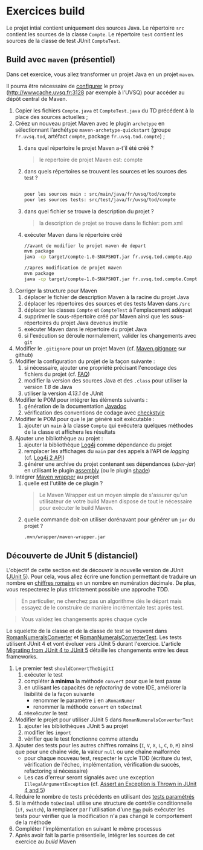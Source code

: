 # Exercices build

Le projet intial contient uniquement des sources Java.
Le répertoire `src` contient les sources de la classe `Compte`.
Le répertoire `test` contient les sources de la classe de test JUnit `CompteTest`.

## Build avec `maven` (présentiel)
Dans cet exercice, vous allez transformer un projet Java en un projet `maven`.

Il pourra être nécessaire de [configurer](http://maven.apache.org/guides/mini/guide-proxies.html) le proxy (http://wwwcache.uvsq.fr:3128 par exemple à l'UVSQ) pour accéder au dépôt central de Maven.

1. Copier les fichiers `Compte.java` et `CompteTest.java` du TD précédent à la place des sources actuelles ;
1. Créez un nouveau projet Maven avec le plugin `archetype` en sélectionnant l’archétype `maven-archetype-quickstart` (groupe `fr.uvsq.tod`, artéfact `compte`, package `fr.uvsq.tod.compte`) ;
    1. dans quel répertoire le projet Maven a-t'il été créé ?
        > le repertoire de projet Maven est: compte

    1. dans quels répertoires se trouvent les sources et les sources des test ?
        ```bash
        
        pour les sources main :	src/main/java/fr/uvsq/tod/compte
        pour les sources tests:	src/test/java/fr/uvsq/tod/compte
        ```
        
    1. dans quel fichier se trouve la description du projet ?
        > la description de projet se trouve dans le fichier: pom.xml

    1. exécuter Maven dans le répertoire créé
        ```bash
        //avant de modifier le projet maven de depart
        mvn package
        java -cp target/compte-1.0-SNAPSHOT.jar fr.uvsq.tod.compte.App 

        //apres modification de projet maven
        mvn package
        java -cp target/compte-1.0-SNAPSHOT.jar fr.uvsq.tod.compte.Compte
        ```
1. Corriger la structure pour Maven
    1. déplacer le fichier de description Maven à la racine du projet Java
    1. déplacer les répertoires des sources et des tests Maven dans `/src`
    1. déplacer les classes `Compte` et `CompteTest` à l'emplacement adéquat
    1. supprimer le sous-répertoire créé par Maven ainsi que les sous-répertoires du projet Java devenus inutile
    1. exécuter Maven dans le répertoire du projet Java
    1. si l'exécution se déroule normalement, valider les changements avec `git`
1. Modifier le `.gitignore` pour un projet Maven (cf. [Maven.gitignore](https://github.com/github/gitignore/blob/master/Maven.gitignore) sur github)
1. Modifier la configuration du projet de la façon suivante :
    1. si nécessaire, ajouter une propriété précisant l'encodage des fichiers du projet (cf. [FAQ](https://maven.apache.org/general.html))
    1. modifier la version des sources Java et des `.class` pour utiliser la version *1.8* de Java
    1. utiliser la version *4.13.1* de JUnit
1. Modifier le POM pour intégrer les éléments suivants :
    1. génération de la documentation [Javadoc](http://maven.apache.org/plugins/maven-javadoc-plugin/)
    1. vérification des conventions de codage avec [checkstyle](http://maven.apache.org/plugins/maven-checkstyle-plugin/)
1.  Modifier le POM pour que le jar généré soit exécutable :
    1. ajouter un `main` à la classe `Compte` qui exécutera quelques méthodes de la classe et affichera les résultats
1. Ajouter une bibliothèque au projet :
    1. ajouter la bibliothèque [Log4j](http://logging.apache.org/log4j/2.x/index.html) comme dépendance du projet
    1. remplacer les affichages du `main` par des appels à l'API de *logging* (cf. [Log4j 2 API](http://logging.apache.org/log4j/2.x/manual/api.html))
    1. générer une archive du projet contenant ses dépendances (*uber-jar*) en utilisant le plugin [assembly](http://maven.apache.org/plugins/maven-assembly-plugin/) (ou le plugin [shade](https://maven.apache.org/plugins/maven-shade-plugin/))
1. Intégrer [Maven wrapper](https://github.com/takari/maven-wrapper) au projet
    1. quelle est l'utilité de ce plugin ?
        > Le Maven Wrapper est un moyen simple de s'assurer qu'un utilisateur de votre build Maven dispose de tout le nécessaire pour exécuter le build Maven.
    1. quelle commande doit-on utiliser dorénavant pour générer un `jar` du projet ?
        ```bash
        .mvn/wrapper/maven-wrapper.jar
        ```

## Découverte de JUnit 5 (distanciel)
L'objectif de cette section est de découvrir la nouvelle version de JUnit ([JUnit 5](https://junit.org/junit5/)).
Pour cela, vous allez écrire une fonction permettant de traduire un nombre en [chiffres romains](https://fr.wikipedia.org/wiki/Num%C3%A9ration_romaine) en un nombre en numération décimale.
De plus, vous respecterez le plus strictement possible une approche TDD.

> En particulier, ne cherchez pas un algorithme dès le départ mais essayez de le construire de manière incrémentale test après test.

> Vous validez les changements après chaque cycle

Le squelette de la classe et de la classe de test se trouvent dans [RomanNumeralsConverter](src/fr/uvsq/tod/kata/RomanNumeralsConverter.java) et [RomanNumeralsConverterTest](test/fr/uvsq/tod/kata/RomanNumeralsConverterTest.java).
Les tests utilisent JUnit 4 et vont évoluer vers JUnit 5 durant l'exercice.
L'article [Migrating from JUnit 4 to JUnit 5](https://blogs.oracle.com/javamagazine/migrating-from-junit-4-to-junit-5-important-differences-and-benefits) détaille les changements entre les deux frameworks.

1. Le premier test `shouldConvertTheDigitI`
    1. exécuter le test
    1. compléter **à minima** la méthode `convert` pour que le test passe
    1. en utilisant les capacités de *refactoring* de votre IDE, améliorer la lisibilité de la façon suivante
        * renommer le paramètre `i` en `aRomanNumer`
        * renommer la méthode `convert` en `toDecimal`
    1. réexécuter le test
1. Modifier le projet pour utiliser JUnit 5 dans `RomanNumeralsConverterTest`
    1. ajouter les bibliothèques JUnit 5 au projet
    1. modifier les `import`
    1. vérifier que le test fonctionne comme attendu
1. Ajouter des tests pour les autres chiffres romains (`I`, `V`, `X`, `L`, `C`, `D`, `M`) ainsi que pour une chaîne vide, la valeur `null` ou une chaîne malformée
    * pour chaque nouveau test, respecter le cycle TDD (écriture du test, vérification de l'échec, implémentation, vérification du succès, refactoring si nécessaire)
    * Les cas d'erreur seront signalés avec une exception `IllegalArgumentException` (cf. [Assert an Exception is Thrown in JUnit 4 and 5](https://www.baeldung.com/junit-assert-exception))
1. Réduire le nombre de tests précédents en utilisant des [tests paramétrés](https://junit.org/junit5/docs/current/user-guide/#writing-tests-parameterized-tests)
1. Si la méthode `toDecimal` utilise une structure de contrôle conditionnelle (`if`, `switch`), la remplacer par l'utilisation d'une [`Map`](https://docs.oracle.com/en/java/javase/11/docs/api/java.base/java/util/Map.html) puis exécuter les tests pour vérifier que la modification n'a pas changé le comportement de la méthode
1. Compléter l'implémentation en suivant le même processus
1. Après avoir fait la partie présentielle, intégrer les sources de cet exercice au *build* Maven 
